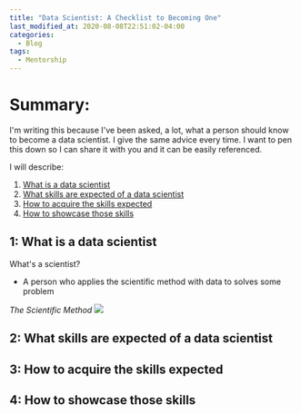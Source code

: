 ```yaml
---
title: "Data Scientist: A Checklist to Becoming One"
last_modified_at: 2020-08-08T22:51:02-04:00
categories:
  - Blog
tags:
  - Mentorship
---
```

# Summary:
I'm writing this because I've been asked, a lot, what a person should know to become a data scientist. I give the same advice every time. I want to pen this down so I can share it with you and it can be easily referenced.

I will describe:
1. [What is a data scientist](#what_ds)
2. [What skills are expected of a data scientist](#what_skills)
3. [How to acquire the skills expected](#acquire)
4. [How to showcase those skills](#demonstrate)

## <a id='what_ds'>1: What is a data scientist</a>

What's a scientist?
- A person who applies the scientific method with data to solves some problem

*The Scientific Method*
<img src='https://quantchris.com/assets/images/sci_meth.png'>

## <a id='what_skills'>2: What skills are expected of a data scientist</a>

## <a id='acquire'>3: How to acquire the skills expected</a>

## <a id='demonstrate'>4: How to showcase those skills</a>
